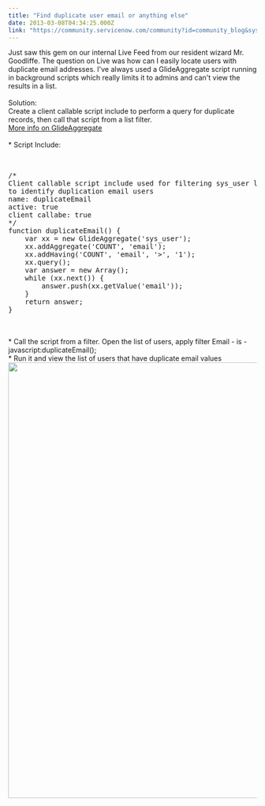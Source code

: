 ```yaml
---
title: "Find duplicate user email or anything else"
date: 2013-03-08T04:34:25.000Z
link: "https://community.servicenow.com/community?id=community_blog&sys_id=4a5da629dbd0dbc01dcaf3231f96192e"
---
```

<p>Just saw this gem on our internal Live Feed from our resident wizard Mr. Goodliffe. The question on Live was how can I easily locate users with duplicate email addresses. I've always used a GlideAggregate script running in background scripts which really limits it to admins and can't view the results in a list.<br /><!--break--><br />Solution:<br />Create a client callable script include to perform a query for duplicate records, then call that script from a list filter.<br /><a title="ki.servicenow.com/index.php?title=GlideAggregate" href="http://wiki.servicenow.com/index.php?title=GlideAggregate">More info on GlideAggregate</a><br /><br />* Script Include:<br /><pre __default_attr="plain" __jive_macro_name="code" class="jive_text_macro jive_macro_code"><br /><br />/*<br />Client callable script include used for filtering sys_user lists<br />to identify duplication email users<br />name: duplicateEmail<br />active: true<br />client callabe: true<br />*/<br />function duplicateEmail() {<br />    var xx = new GlideAggregate('sys_user');<br />    xx.addAggregate('COUNT', 'email');<br />    xx.addHaving('COUNT', 'email', '&gt;', '1');<br />    xx.query();<br />    var answer = new Array();<br />    while (xx.next()) {<br />        answer.push(xx.getValue('email'));<br />    }<br />    return answer;<br />}</pre><br /><br />* Call the script from a filter. Open the list of users, apply filter Email - is - javascript:duplicateEmail();<br />* Run it and view the list of users that have duplicate email values<br /><img  alt="" class="jive-image" src="044a9c0edb581f048c8ef4621f96193d.iix" style="width: 883px; height: auto;" /></p>